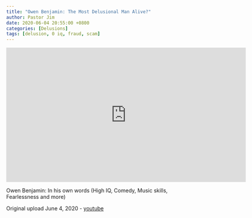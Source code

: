 ```yaml
---
title: "Owen Benjamin: The Most Delusional Man Alive?"
author: Pastor Jim
date: 2020-06-04 20:55:00 +0800
categories: [Delusions]
tags: [delusion, 0 iq, fraud, scam]
---
```


<iframe width="640" height="360" scrolling="no" frameborder="0" style="border: none;" src="https://www.bitchute.com/embed/aoI5xzIYr7de/"></iframe>

Owen Benjamin: In his own words (High IQ, Comedy, Music skills, Fearlessness and more)

Original upload June 4, 2020 - [youtube](https://youtu.be/iWo6rel1ORU)

